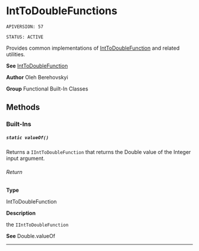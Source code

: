 # IntToDoubleFunctions

`APIVERSION: 57`

`STATUS: ACTIVE`

Provides common implementations of [IntToDoubleFunction](/docs/Functional-Abstract-Classes/IntToDoubleFunction.md) and related utilities.


**See** [IntToDoubleFunction](/docs/Functional-Abstract-Classes/IntToDoubleFunction.md)


**Author** Oleh Berehovskyi


**Group** Functional Built-In Classes

## Methods
### Built-Ins
##### `static valueOf()`

Returns a `IIntToDoubleFunction` that returns the Double value of the Integer input argument.

###### Return

**Type**

IntToDoubleFunction

**Description**

the `IIntToDoubleFunction`


**See** Double.valueOf

---
